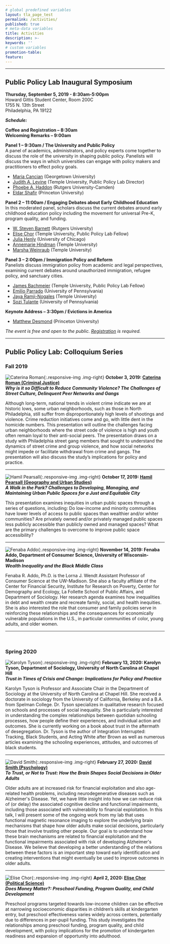 ```yaml
---
# global predefined variables
layout: tla_page_test
permalink: /activities/
published: true
# meta-data variables
title: Activities
description: >-
keywords: ''
# custom variables
promotion-table: 
feature: 
---
```

___

## Public Policy Lab Inaugural Symposium
**Thursday, September 5, 2019 - 8:30am-5:00pm**<br>
Howard Gittis Student Center, Room 200C<br>
1755 N. 13th Street<br>
Philadelphia, PA 19122<br>

**_Schedule:_**<br>

**Coffee and Registration – 8:30am**<br>
**Welcoming Remarks – 9:00am**<br>

**Panel 1 – 9:30am / The University and Public Policy**<br>
A panel of academics, administrators, and policy experts come together to discuss the role of the university in shaping public policy. Panelists will discuss the ways in which universities can engage with policy makers and practitioners to effect policy goals.

- [Maria Cancian](https://gufaculty360.georgetown.edu/s/contact/0031Q00001wxa5XQAQ/maria-cancian) (Georgetown University)<br>
- [Judith A. Levine](https://liberalarts.temple.edu/academics/faculty/levine-judith) (Temple University, Public Policy Lab Director)<br>
- [Phoebe A. Haddon](https://www.camden.rutgers.edu/about/biography-chancellor-phoebe-haddon) (Rutgers University-Camden)<br>
- [Eldar Shafir](https://wws.princeton.edu/faculty-research/faculty/shafir) (Princeton University)<br>

**Panel 2 – 11:00am / Engaging Debates about Early Childhood Education**<br>
In this moderated panel, scholars discuss the current debates around early childhood education policy including the movement for universal Pre-K, program quality, and funding.

- [W. Steven Barnett](https://gse.rutgers.edu/steven_barnett) (Rutgers University)<br>
- [Elise Chor](https://liberalarts.temple.edu/academics/faculty/chor-elise) (Temple University, Public Policy Lab Fellow)<br>
- [Julia Henly](https://ssa.uchicago.edu/ssascholars/j-henly) (University of Chicago)<br>
- [Annemarie Hindman](https://education.temple.edu/about/faculty-staff/annemarie-h-hindman-ahindman) (Temple University)<br>
- [Marsha Weinraub](https://liberalarts.temple.edu/academics/faculty/weinraub-marsha) (Temple University)<br>

**Panel 3 – 2:00pm / Immigration Policy and Reform**<br>
Panelists discuss immigration policy from academic and legal perspectives, examining current debates around unauthorized immigration, refugee policy, and sanctuary cities.

- [James Bachmeier](https://liberalarts.temple.edu/academics/faculty/bachmeier-james) (Temple University, Public Policy Lab Fellow)<br>
- [Emilio Parrado](https://sociology.sas.upenn.edu/eparrado) (University of Pennsylvania)<br>
- [Jaya Ramji-Nogales](https://www.law.temple.edu/contact/jaya-ramji-nogales/) (Temple University)<br>
- [Sozi Tulante](https://www.law.upenn.edu/live/profiles/1322-sozi-tulante) (University of Pennsylvania)<br>

**Keynote Address – 3:30pm / Evictions in America**
- [Matthew Desmond](https://sociology.princeton.edu/people/matthew-desmond) (Princeton University)<br>

_The event is free and open to the public. [Registration](https://events.temple.edu/public-policy-lab-inaugural-symposium) is required._

___

## Public Policy Lab: Colloquium Series

### Fall 2019


![Caterina Roman]({{site.baseurl}}/media/resizedcaterinaroman.jpg){:.responsive-img .img-right}
**October 3, 2019: [Caterina Roman (Criminal Justice)](https://liberalarts.temple.edu/academics/faculty/roman-caterina)**<br>
**_Why is it so Difficult to Reduce Community Violence?  The Challenges of Street Culture, Delinquent Peer Networks and Gangs_**<br>

Although long-term, national trends in violent crime indicate we are at historic lows, some urban neighborhoods, such as those in North Philadelphia, still suffer from disproportionately high levels of shootings and violence. Crime reduction initiatives come and go, with little dent in the homicide numbers. This presentation will outline the challenges facing urban neighborhoods where the street code of violence is high and youth often remain loyal to their anti-social peers. The presentation draws on a study with Philadelphia street gang members that sought to understand the dynamics of street crime and group violence, and how social networks might impede or facilitate withdrawal from crime and gangs. The presentation will also discuss the study’s implications for policy and practice.

___

![Hamil Pearsall]({{site.baseurl}}/media/resizedhamilpearsall.jpg){:.responsive-img .img-right}
**October 17, 2019: [Hamil Pearsall (Geography and Urban Studies)](https://liberalarts.temple.edu/academics/faculty/pearsall-hamil)**<br>
**_A Walk in the Park? Challenges to Developing, Managing, and Maintaining Urban Public Spaces for a Just and Equitable City_**<br>

This presentation examines inequities in urban public spaces through a series of questions, including: Do low-income and minority communities have lower levels of access to public spaces than wealthier and/or whiter communities? Are privately owned and/or privately managed public spaces less publicly accessible than publicly owned and managed spaces? What are the primary challenges to overcome to improve public space accessibility?

___

![Fenaba Addo]({{site.baseurl}}/media/resizedAddo.jpg){:.responsive-img .img-right}
**November 14, 2019: Fenaba Addo, Department of Consumer Science, University of Wisconsin-Madison**<br>
**_Wealth Inequality and the Black Middle Class_**<br>

Fenaba R. Addo, Ph.D. is the Lorna J. Wendt Assistant Professor of Consumer Science at the UW-Madison. She also a faculty affiliate of the Center for Financial Security, Institute for Research on Poverty, Center for Demography and Ecology,  La Follette School of Public Affairs, and Department of Sociology. Her research agenda examines how inequalities in debt and wealth create and recreate family, social, and health inequities. She is also interested the role that consumer and family policies serve in reinforcing these relationships and the consequences for economically vulnerable populations in the U.S., in particular communities of color, young adults, and older women.

___
 
### Spring 2020

![Karolyn Tyson]({{site.baseurl}}/media/resizedTyson.jpg){:.responsive-img .img-right}
**February 13, 2020: Karolyn Tyson, Department of Sociology, University of North Carolina at Chapel Hill**<br>
**_Trust in Times of Crisis and Change: Implications for Policy and Practice_**<br>

Karolyn Tyson is Professor and Associate Chair in the Department of Sociology at the University of North Carolina at Chapel Hill. She received a doctorate in sociology from the University of California, Berkeley and a B.A. from Spelman College. Dr. Tyson specializes in qualitative research focused on schools and processes of social inequality. She is particularly interested in understanding the complex relationships between quotidian schooling processes, how people define their experiences, and individual action and outcomes. She is currently working on a book about trust in the aftermath of desegregation. Dr. Tyson is the author of Integration Interrupted: Tracking, Black Students, and Acting White after Brown as well as numerous articles examining the schooling experiences, attitudes, and outcomes of black students. 

___

![David Smith]({{site.baseurl}}/media/resizeddavidsmith.jpg){:.responsive-img .img-right}
**February 27, 2020: [David Smith (Psychology)](https://liberalarts.temple.edu/academics/faculty/smith-david-v)**<br>
**_To Trust, or Not to Trust: How the Brain Shapes Social Decisions in Older Adults_**<br>

Older adults are at increased risk for financial exploitation and also age-related health problems, including neurodegenerative diseases such as Alzheimer's Disease. Yet, we have little insight into how we can reduce risk of (or delay) the associated cognitive decline and functional impairments, including those associated with vulnerability to financial exploitation. In this talk, I will present some of the ongoing work from my lab that uses functional magnetic resonance imaging to explore the underlying brain mechanisms that shape how older adults make social decisions, particularly those that involve trusting other people. Our goal is to understand how these brain mechanisms are related to financial exploitation and the functional impairments associated with risk of developing Alzheimer's Disease. We believe that developing a better understanding of the relations between these factors is an important step toward early identification and creating interventions that might eventually be used to improve outcomes in older adults.

___

![Elise Chor]({{site.baseurl}}/media/resizedchor.jpg){:.responsive-img .img-right}
**April 2, 2020: [Elise Chor (Political Science)](https://liberalarts.temple.edu/academics/faculty/chor-elise)**<br>
**_Does Money Matter?: Preschool Funding, Program Quality, and Child Development_**<br>

Preschool programs targeted towards low-income children can be effective at narrowing socioeconomic disparities in children’s skills at kindergarten entry, but preschool effectiveness varies widely across centers, potentially due to differences in per-pupil funding. This study investigates the relationships among preschool funding, program quality, and child development, with policy implications for the promotion of kindergarten readiness and expansion of opportunity into adulthood.
